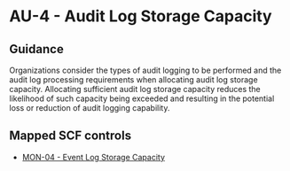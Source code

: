 # AU-4 - Audit Log Storage Capacity
## Guidance
Organizations consider the types of audit logging to be performed and the audit log processing requirements when allocating audit log storage capacity. Allocating sufficient audit log storage capacity reduces the likelihood of such capacity being exceeded and resulting in the potential loss or reduction of audit logging capability.
## Mapped SCF controls
- [MON-04 - Event Log Storage Capacity](../scf/mon-04-eventlogstoragecapacity.md)